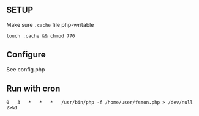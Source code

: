 SETUP
-----

Make sure `.cache` file php-writable
```
touch .cache && chmod 770
```


Configure
---------

See config.php


Run with cron
-------------

```
0 	3 	* 	* 	* 	/usr/bin/php -f /home/user/fsmon.php > /dev/null 2>&1 
```
